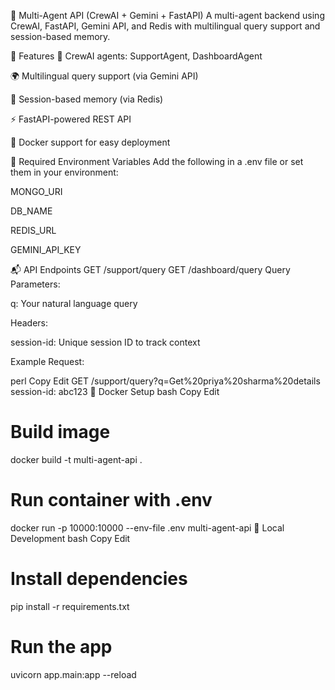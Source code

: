 🧠 Multi-Agent API (CrewAI + Gemini + FastAPI)
A multi-agent backend using CrewAI, FastAPI, Gemini API, and Redis with multilingual query support and session-based memory.

🚀 Features
🤖 CrewAI agents: SupportAgent, DashboardAgent

🌍 Multilingual query support (via Gemini API)

🧠 Session-based memory (via Redis)

⚡ FastAPI-powered REST API

🐳 Docker support for easy deployment

🔧 Required Environment Variables
Add the following in a .env file or set them in your environment:

MONGO_URI

DB_NAME

REDIS_URL

GEMINI_API_KEY

📬 API Endpoints
GET /support/query
GET /dashboard/query
Query Parameters:

q: Your natural language query

Headers:

session-id: Unique session ID to track context

Example Request:

perl
Copy
Edit
GET /support/query?q=Get%20priya%20sharma%20details
session-id: abc123
🐳 Docker Setup
bash
Copy
Edit
# Build image
docker build -t multi-agent-api .

# Run container with .env
docker run -p 10000:10000 --env-file .env multi-agent-api
🧪 Local Development
bash
Copy
Edit
# Install dependencies
pip install -r requirements.txt

# Run the app
uvicorn app.main:app --reload
